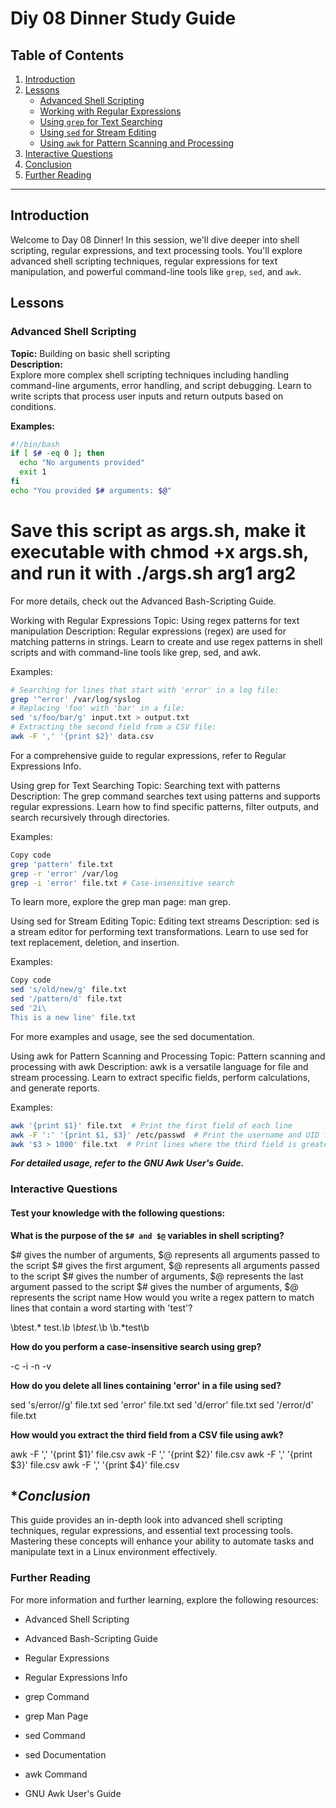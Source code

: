 # Diy 08 Dinner Study Guide

## Table of Contents
1. [Introduction](#introduction)
2. [Lessons](#lessons)
   - [Advanced Shell Scripting](#advanced-shell-scripting)
   - [Working with Regular Expressions](#working-with-regular-expressions)
   - [Using `grep` for Text Searching](#using-grep-for-text-searching)
   - [Using `sed` for Stream Editing](#using-sed-for-stream-editing)
   - [Using `awk` for Pattern Scanning and Processing](#using-awk-for-pattern-scanning-and-processing)
3. [Interactive Questions](#interactive-questions)
4. [Conclusion](#conclusion)
5. [Further Reading](#further-reading)

---

## Introduction
Welcome to Day 08 Dinner! In this session, we'll dive deeper into shell scripting, regular expressions, and text processing tools. You'll explore advanced shell scripting techniques, regular expressions for text manipulation, and powerful command-line tools like `grep`, `sed`, and `awk`.

## Lessons

### Advanced Shell Scripting
**Topic:** Building on basic shell scripting  
**Description:**  
Explore more complex shell scripting techniques including handling command-line arguments, error handling, and script debugging. Learn to write scripts that process user inputs and return outputs based on conditions.

**Examples:**
```bash
#!/bin/bash
if [ $# -eq 0 ]; then
  echo "No arguments provided"
  exit 1
fi
echo "You provided $# arguments: $@"
```
# Save this script as args.sh, make it executable with chmod +x args.sh, and run it with ./args.sh arg1 arg2
For more details, check out the Advanced Bash-Scripting Guide.

Working with Regular Expressions
Topic: Using regex patterns for text manipulation
Description:
Regular expressions (regex) are used for matching patterns in strings. Learn to create and use regex patterns in shell scripts and with command-line tools like grep, sed, and awk.

Examples:

```bash
# Searching for lines that start with 'error' in a log file:
grep '^error' /var/log/syslog
# Replacing 'foo' with 'bar' in a file:
sed 's/foo/bar/g' input.txt > output.txt
# Extracting the second field from a CSV file:
awk -F ',' '{print $2}' data.csv
```
For a comprehensive guide to regular expressions, refer to Regular Expressions Info.

Using grep for Text Searching
Topic: Searching text with patterns
Description:
The grep command searches text using patterns and supports regular expressions. Learn how to find specific patterns, filter outputs, and search recursively through directories.

Examples:

```bash
Copy code
grep 'pattern' file.txt
grep -r 'error' /var/log
grep -i 'error' file.txt # Case-insensitive search
```
To learn more, explore the grep man page: man grep.

Using sed for Stream Editing
Topic: Editing text streams
Description:
sed is a stream editor for performing text transformations. Learn to use sed for text replacement, deletion, and insertion.

Examples:

```bash
Copy code
sed 's/old/new/g' file.txt
sed '/pattern/d' file.txt
sed '2i\
This is a new line' file.txt
```
For more examples and usage, see the sed documentation.

Using awk for Pattern Scanning and Processing
Topic: Pattern scanning and processing with awk
Description:
awk is a versatile language for file and stream processing. Learn to extract specific fields, perform calculations, and generate reports.

Examples:

```bash
awk '{print $1}' file.txt  # Print the first field of each line
awk -F ':' '{print $1, $3}' /etc/passwd  # Print the username and UID from /etc/passwd
awk '$3 > 1000' file.txt  # Print lines where the third field is greater than 1000
```
***For detailed usage, refer to the GNU Awk User's Guide.***

### Interactive Questions
#### Test your knowledge with the following questions:

**What is the purpose of the `$# and $@` variables in shell scripting?**

$# gives the number of arguments, $@ represents all arguments passed to the script
$# gives the first argument, $@ represents all arguments passed to the script
$# gives the number of arguments, $@ represents the last argument passed to the script
$# gives the number of arguments, $@ represents the script name
How would you write a regex pattern to match lines that contain a word starting with 'test'?

\btest.*
test.*\b
\btest.*\b
\b.*test\b

**How do you perform a case-insensitive search using grep?**

-c
-i
-n
-v

**How do you delete all lines containing 'error' in a file using sed?**

sed 's/error//g' file.txt
sed 'error' file.txt
sed 'd/error' file.txt
sed '/error/d' file.txt

**How would you extract the third field from a CSV file using awk?**

awk -F ',' '{print $1}' file.csv
awk -F ',' '{print $2}' file.csv
awk -F ',' '{print $3}' file.csv
awk -F ',' '{print $4}' file.csv

## **Conclusion*

This guide provides an in-depth look into advanced shell scripting techniques, regular expressions, and essential text processing tools. Mastering these concepts will enhance your ability to automate tasks and manipulate text in a Linux environment effectively.

### Further Reading
For more information and further learning, explore the following resources:

- Advanced Shell Scripting

- Advanced Bash-Scripting Guide
- Regular Expressions

- Regular Expressions Info
- grep Command

- grep Man Page
- sed Command

- sed Documentation
- awk Command

- GNU Awk User's Guide